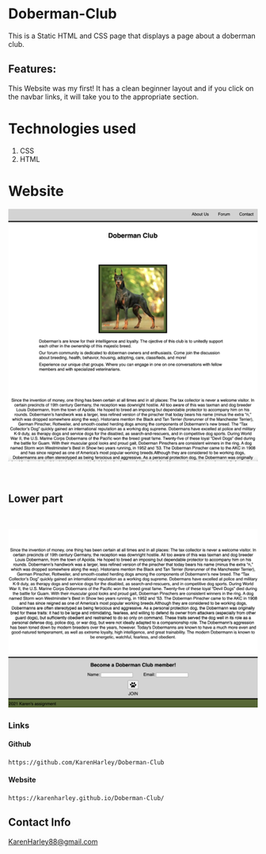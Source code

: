 

# Doberman-Club

This is a Static HTML and CSS page that displays a page about a doberman club.

## Features:

This Website was my first! It has a clean beginner layout and if you click on the navbar links, it will take you to the appropriate section. 


# Technologies used

1. CSS
2. HTML

# Website

![webpage top](./pics/pic1.png)

<br/>

## Lower part

<br/>

![webpage bottom](./pics/pic2.png)

### Links

#### Github

`https://github.com/KarenHarley/Doberman-Club`

#### Website

`https://karenharley.github.io/Doberman-Club/`

## Contact Info 

KarenHarley88@gmail.com

